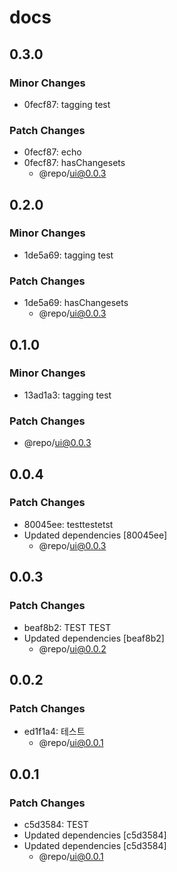 # docs

## 0.3.0

### Minor Changes

- 0fecf87: tagging test

### Patch Changes

- 0fecf87: echo
- 0fecf87: hasChangesets
  - @repo/ui@0.0.3

## 0.2.0

### Minor Changes

- 1de5a69: tagging test

### Patch Changes

- 1de5a69: hasChangesets
  - @repo/ui@0.0.3

## 0.1.0

### Minor Changes

- 13ad1a3: tagging test

### Patch Changes

- @repo/ui@0.0.3

## 0.0.4

### Patch Changes

- 80045ee: testtestetst
- Updated dependencies [80045ee]
  - @repo/ui@0.0.3

## 0.0.3

### Patch Changes

- beaf8b2: TEST TEST
- Updated dependencies [beaf8b2]
  - @repo/ui@0.0.2

## 0.0.2

### Patch Changes

- ed1f1a4: 테스트
  - @repo/ui@0.0.1

## 0.0.1

### Patch Changes

- c5d3584: TEST
- Updated dependencies [c5d3584]
- Updated dependencies [c5d3584]
  - @repo/ui@0.0.1
